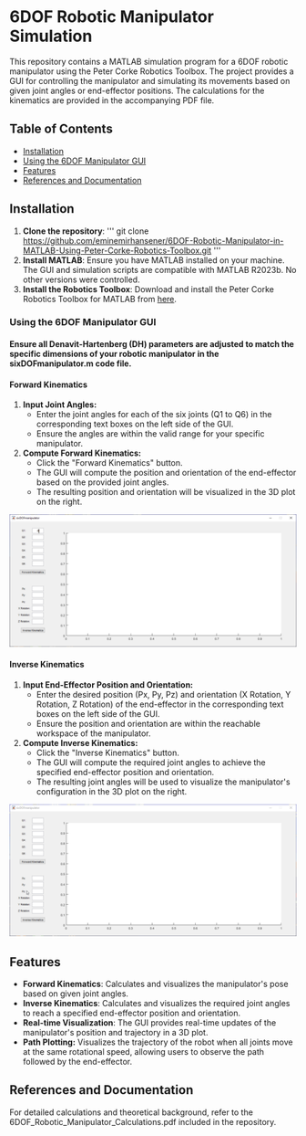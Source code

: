 # 6DOF Robotic Manipulator Simulation

This repository contains a MATLAB simulation program for a 6DOF robotic manipulator using the Peter Corke Robotics Toolbox. The project provides a GUI for controlling the manipulator and simulating its movements based on given joint angles or end-effector positions. The calculations for the kinematics are provided in the accompanying PDF file.

## Table of Contents

-   [Installation](#installation)
-   [Using the 6DOF Manipulator GUI](#using-the-6dof-manipulator-gui)
-   [Features](#features)
-   [References and Documentation](#references-and-documentation)

## Installation

1.  **Clone the repository**:
'''
    git clone https://github.com/eminemirhansener/6DOF-Robotic-Manipulator-in-MATLAB-Using-Peter-Corke-Robotics-Toolbox.git
'''
2.  **Install MATLAB**: Ensure you have MATLAB installed on your machine. The GUI and simulation scripts are compatible with MATLAB R2023b. No other versions were controlled.
3.  **Install the Robotics Toolbox**: Download and install the Peter Corke Robotics Toolbox for MATLAB from [here](https://petercorke.com/toolboxes/robotics-toolbox/).

### Using the 6DOF Manipulator GUI

#### Ensure all Denavit-Hartenberg (DH) parameters are adjusted to match the specific dimensions of your robotic manipulator in the sixDOFmanipulator.m code file.

#### Forward Kinematics

1.  **Input Joint Angles:**
    -   Enter the joint angles for each of the six joints (Q1 to Q6) in the corresponding text boxes on the left side of the GUI.
    -   Ensure the angles are within the valid range for your specific manipulator.
2.  **Compute Forward Kinematics:**
    -   Click the "Forward Kinematics" button.
    -   The GUI will compute the position and orientation of the end-effector based on the provided joint angles.
    -   The resulting position and orientation will be visualized in the 3D plot on the right.

![](media/2367fe82bafdbf9cb0660892f5442c1e.gif)

#### Inverse Kinematics

1.  **Input End-Effector Position and Orientation:**
    -   Enter the desired position (Px, Py, Pz) and orientation (X Rotation, Y Rotation, Z Rotation) of the end-effector in the corresponding text boxes on the left side of the GUI.
    -   Ensure the position and orientation are within the reachable workspace of the manipulator.
2.  **Compute Inverse Kinematics:**
    -   Click the "Inverse Kinematics" button.
    -   The GUI will compute the required joint angles to achieve the specified end-effector position and orientation.
    -   The resulting joint angles will be used to visualize the manipulator's configuration in the 3D plot on the right.

![](media/79b66384561138edc1133135d7fb3525.gif)

## Features

-   **Forward Kinematics**: Calculates and visualizes the manipulator's pose based on given joint angles.
-   **Inverse Kinematics**: Calculates and visualizes the required joint angles to reach a specified end-effector position and orientation.
-   **Real-time Visualization**: The GUI provides real-time updates of the manipulator's position and trajectory in a 3D plot.
-   **Path Plotting:** Visualizes the trajectory of the robot when all joints move at the same rotational speed, allowing users to observe the path followed by the end-effector.

## References and Documentation

For detailed calculations and theoretical background, refer to the 6DOF_Robotic_Manipulator_Calculations.pdf included in the repository.
